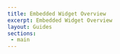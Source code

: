 ```yaml
---
title: Embedded Widget Overview
excerpt: Embedded Widget Overview
layout: Guides
sections:
 - main
---
```

